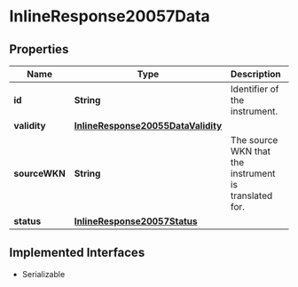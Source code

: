 

# InlineResponse20057Data


## Properties

Name | Type | Description | Notes
------------ | ------------- | ------------- | -------------
**id** | **String** | Identifier of the instrument. |  [optional]
**validity** | [**InlineResponse20055DataValidity**](InlineResponse20055DataValidity.md) |  |  [optional]
**sourceWKN** | **String** | The source WKN that the instrument is translated for. |  [optional]
**status** | [**InlineResponse20057Status**](InlineResponse20057Status.md) |  |  [optional]


## Implemented Interfaces

* Serializable


